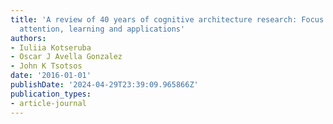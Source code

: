 ```yaml
---
title: 'A review of 40 years of cognitive architecture research: Focus on perception,
  attention, learning and applications'
authors:
- Iuliia Kotseruba
- Oscar J Avella Gonzalez
- John K Tsotsos
date: '2016-01-01'
publishDate: '2024-04-29T23:39:09.965866Z'
publication_types:
- article-journal
---
```

